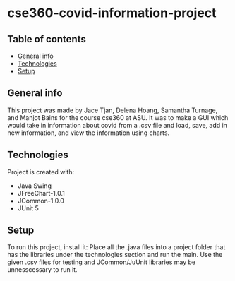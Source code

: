 # cse360-covid-information-project
## Table of contents
* [General info](#general-info)
* [Technologies](#technologies)
* [Setup](#setup)

## General info
This project was made by Jace Tjan, Delena Hoang, Samantha Turnage, and Manjot Bains for the course cse360 at ASU. It was to make a GUI which would take in information about covid from a .csv file and load, save, add in new information, and view the information using charts.
	
## Technologies
Project is created with:
* Java Swing
* JFreeChart-1.0.1
* JCommon-1.0.0
* JUnit 5
	
## Setup
To run this project, install it:
Place all the .java files into a project folder that has the libraries under the technologies section and run the main.
Use the given .csv files for testing and JCommon/JuUnit libraries may be unnesscessary to run it.
